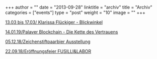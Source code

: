 +++
author = ""
date = "2013-09-28"
linktitle = "archiv"
title = "Archiv"
categories = ["events"]
type = "post"
weight = "10"
image = ""
+++

<a href="http://atelierfusilli.ch/post/blickwinkel/">13.03 bis 17.03/ Klarissa Flückiger - Blickwinkel </a>

<a href="http://www.atelierfusilli.ch/post/palaver-blockchain---die-kette-des-vertrauens/">14.01.19/Palaver Blockchain - Die Kette des Vertrauens </a>

<a href="http://atelierfusilli.ch/post/zeichenstiftpaarbier-ausstellung-am-05.12.18/">05.12.18/Zeichenstiftpaarbier Ausstellung</a> 

<a href="http://www.atelierfusilli.ch/post/fusilli-er%C3%B6ffnungsfeier/">22.09.18/Eröffnungsfeier FUSILLI&LABOR</a>
